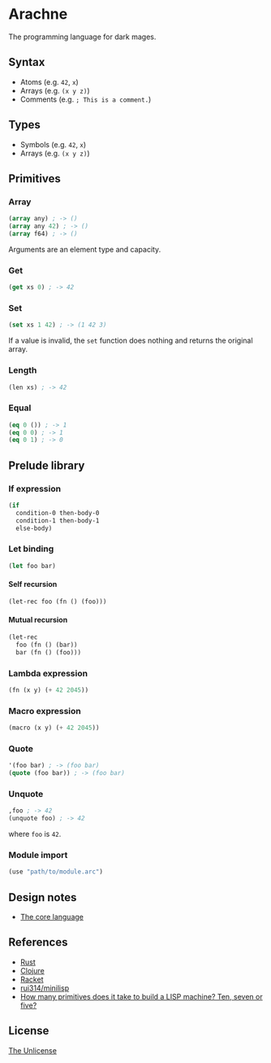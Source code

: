 # Arachne

The programming language for dark mages.

## Syntax

- Atoms (e.g. `42`, `x`)
- Arrays (e.g. `(x y z)`)
- Comments (e.g. `; This is a comment.`)

## Types

- Symbols (e.g. `42`, `x`)
- Arrays (e.g. `(x y z)`)

## Primitives

### Array

```lisp
(array any) ; -> ()
(array any 42) ; -> ()
(array f64) ; -> ()
```

Arguments are an element type and capacity.

### Get

```lisp
(get xs 0) ; -> 42
```

### Set

```lisp
(set xs 1 42) ; -> (1 42 3)
```

If a value is invalid, the `set` function does nothing and returns the original array.

### Length

```lisp
(len xs) ; -> 42
```

### Equal

```lisp
(eq 0 ()) ; -> 1
(eq 0 0) ; -> 1
(eq 0 1) ; -> 0
```

## Prelude library

### If expression

```lisp
(if
  condition-0 then-body-0
  condition-1 then-body-1
  else-body)
```

### Let binding

```lisp
(let foo bar)
```

#### Self recursion

```lisp
(let-rec foo (fn () (foo)))
```

#### Mutual recursion

```lisp
(let-rec
  foo (fn () (bar))
  bar (fn () (foo)))
```

### Lambda expression

```lisp
(fn (x y) (+ 42 2045))
```

### Macro expression

```lisp
(macro (x y) (+ 42 2045))
```

### Quote

```lisp
'(foo bar) ; -> (foo bar)
(quote (foo bar)) ; -> (foo bar)
```

### Unquote

```lisp
,foo ; -> 42
(unquote foo) ; -> 42
```

where `foo` is `42`.

### Module import

```lisp
(use "path/to/module.arc")
```

## Design notes

- [The core language](core.md)

## References

- [Rust](https://www.rust-lang.org/)
- [Clojure](https://clojure.org/)
- [Racket](https://racket-lang.org/)
- [rui314/minilisp](https://github.com/rui314/minilisp)
- [How many primitives does it take to build a LISP machine? Ten, seven or five?](https://stackoverflow.com/questions/3482389/how-many-primitives-does-it-take-to-build-a-lisp-machine-ten-seven-or-five)

## License

[The Unlicense](UNLICENSE)
